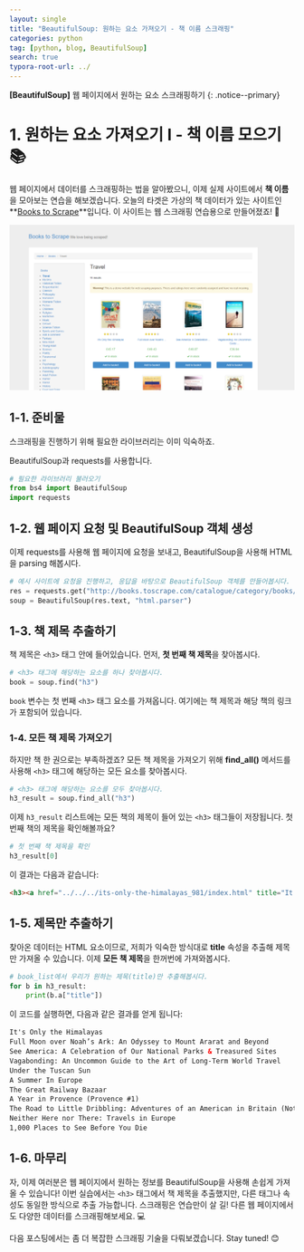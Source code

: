 ```yaml
---
layout: single
title: "BeautifulSoup: 원하는 요소 가져오기 - 책 이름 스크래핑"
categories: python
tag: [python, blog, BeautifulSoup]
search: true
typora-root-url: ../
---
```


**[BeautifulSoup]** 웹 페이지에서 원하는 요소 스크래핑하기
{: .notice--primary}

# 1. 원하는 요소 가져오기 I - 책 이름 모으기 📚

웹 페이지에서 데이터를 스크래핑하는 법을 알아봤으니, 이제 실제 사이트에서 **책 이름**을 모아보는 연습을 해보겠습니다. 오늘의 타겟은 가상의 책 데이터가 있는 사이트인 **[Books to Scrape](http://books.toscrape.com/catalogue/category/books/travel_2/index.html)**입니다. 이 사이트는 웹 스크래핑 연습용으로 만들어졌죠! 🙌

![image-20241006212147982](/images/2024-10-06-crawling1/image-20241006212147982.png)

## 1-1. 준비물

스크래핑을 진행하기 위해 필요한 라이브러리는 이미 익숙하죠. 

BeautifulSoup과 requests를 사용합니다.



```python
# 필요한 라이브러리 불러오기
from bs4 import BeautifulSoup
import requests
```

## 1-2. 웹 페이지 요청 및 BeautifulSoup 객체 생성

이제 requests를 사용해 웹 페이지에 요청을 보내고, BeautifulSoup을 사용해 HTML을 parsing 해봅시다.

```python
# 예시 사이트에 요청을 진행하고, 응답을 바탕으로 BeautifulSoup 객체를 만들어봅시다.
res = requests.get("http://books.toscrape.com/catalogue/category/books/travel_2/index.html")
soup = BeautifulSoup(res.text, "html.parser")
```

## 1-3. 책 제목 추출하기

책 제목은 `<h3>` 태그 안에 들어있습니다. 먼저, **첫 번째 책 제목**을 찾아봅시다.

```python
# <h3> 태그에 해당하는 요소를 하나 찾아봅시다.
book = soup.find("h3")
```

`book` 변수는 첫 번째 `<h3>` 태그 요소를 가져옵니다. 여기에는 책 제목과 해당 책의 링크가 포함되어 있습니다.

### 1-4. 모든 책 제목 가져오기

하지만 책 한 권으로는 부족하겠죠? 모든 책 제목을 가져오기 위해 **find_all()**  메서드를 사용해 `<h3>` 태그에 해당하는 모든 요소를 찾아봅시다.

```python
# <h3> 태그에 해당하는 요소를 모두 찾아봅시다.
h3_result = soup.find_all("h3")
```

이제 `h3_result` 리스트에는 모든 책의 제목이 들어 있는 `<h3>` 태그들이 저장됩니다. 첫 번째 책의 제목을 확인해볼까요?

```python
# 첫 번째 책 제목을 확인
h3_result[0]
```

이 결과는 다음과 같습니다:

```html
<h3><a href="../../../its-only-the-himalayas_981/index.html" title="It's Only the Himalayas">It's Only the Himalayas</a></h3>
```

## 1-5. 제목만 추출하기

찾아온 데이터는 HTML 요소이므로, 저희가 익숙한 방식대로 **title** 속성을 추출해 제목만 가져올 수 있습니다. 이제 **모든 책 제목**을 한꺼번에 가져와봅시다.

```python
# book_list에서 우리가 원하는 제목(title)만 추출해봅시다.
for b in h3_result:
    print(b.a["title"])
```

이 코드를 실행하면, 다음과 같은 결과를 얻게 됩니다:

```html
It's Only the Himalayas
Full Moon over Noah’s Ark: An Odyssey to Mount Ararat and Beyond
See America: A Celebration of Our National Parks & Treasured Sites
Vagabonding: An Uncommon Guide to the Art of Long-Term World Travel
Under the Tuscan Sun
A Summer In Europe
The Great Railway Bazaar
A Year in Provence (Provence #1)
The Road to Little Dribbling: Adventures of an American in Britain (Notes From a Small Island #2)
Neither Here nor There: Travels in Europe
1,000 Places to See Before You Die
```

## 1-6. 마무리

자, 이제 여러분은 웹 페이지에서 원하는 정보를 BeautifulSoup을 사용해 손쉽게 가져올 수 있습니다! 이번 실습에서는 `<h3>` 태그에서 책 제목을 추출했지만, 다른 태그나 속성도 동일한 방식으로 추출 가능합니다. 스크래핑은 연습만이 살 길! 다른 웹 페이지에서도 다양한 데이터를 스크래핑해보세요. 💻

다음 포스팅에서는 좀 더 복잡한 스크래핑 기술을 다뤄보겠습니다. Stay tuned! 😊